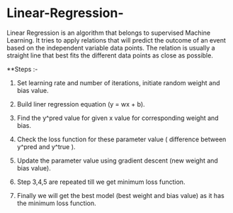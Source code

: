 # Linear-Regression-
Linear Regression is an algorithm that belongs to supervised Machine Learning. It tries to apply relations that will predict the outcome of an event based on the independent variable data points. The relation is usually a straight line that best fits the different data points as close as possible.

**Steps :-

1. Set learning rate and number of iterations, initiate random weight and bias value.

2. Build liner regression equation (y = wx + b).

3. Find the y^pred value for given x value for corresponding weight and bias.

4. Check the loss function for these parameter value ( difference between y^pred and y^true ).

5. Update the parameter value using gradient descent (new weight and bias value).

6. Step 3,4,5 are repeated till we get minimum loss function.

7. Finally we will get the best model (best weight and bias value) as it has the minimum loss function.

